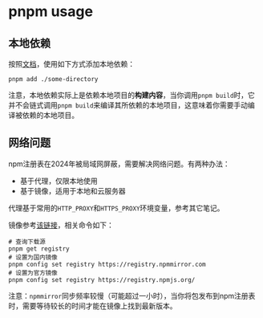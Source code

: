 # pnpm usage

## 本地依赖

按照[文档](https://pnpm.io/cli/add#install-from-local-file-system)，使用如下方式添加本地依赖：

```
pnpm add ./some-directory
```

注意，本地依赖实际上是依赖本地项目的**构建内容**，当你调用`pnpm build`时，它并不会链式调用`pnpm build`来编译其所依赖的本地项目，这意味着你需要手动编译被依赖的本地项目。

## 网络问题

npm注册表在2024年被局域网屏蔽，需要解决网络问题。有两种办法：

- 基于代理，仅限本地使用
- 基于镜像，适用于本地和云服务器

代理基于常用的`HTTP_PROXY`和`HTTPS_PROXY`环境变量，参考其它笔记。

镜像参考[该链接](https://juejin.cn/post/7245838232012488764)，相关命令如下：

```shell
# 查询下载源
pnpm get registry
# 设置为国内镜像
pnpm config set registry https://registry.npmmirror.com
# 设置为官方镜像
pnpm config set registry https://registry.npmjs.org/
```

注意：`npmmirror`同步频率较慢（可能超过一小时），当你将包发布到npm注册表时，需要等待较长的时间才能在镜像上找到最新版本。
